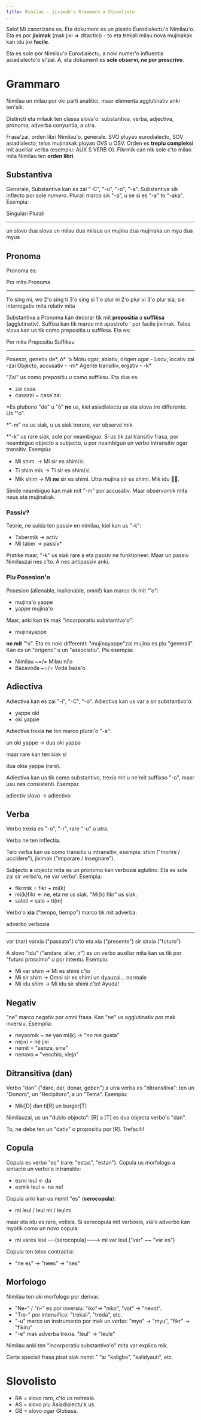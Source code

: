 ```yaml
---
title: Nimilau - jiximak'o Grammaro a Slovolisto
...
```


Salo! Mi cancrizans es. Eta dokument es un pisatio Eurodialectu'o Nimilau'o. Eta es por **jiximak** (mak jixi => ditactici) - to eta trekali milau nova mujinakak kan idu jixi **facile**.

Eta es sole por Nimilau'o Eurodialectu, a noki numer'o influentia asiadialecto'o si'zai. A, eta dokument es **sole observi, ne por prescrivo**.

# Grammaro

Nimilau un milau por oki parti analitici, maar elementa agglutinativ anki ten'sik.

Distincti eta milauk ten classa slova'o: substantiva, verba, adjectiva, pronoma, adverba conyuntia, a utra.

Frasa'zai, orden libri Nimilau'o, generale. SVO pluyao eurodialecto, SOV asiadialecto; telos mujinakak pluyao OVS u OSV. Orden es **treplu compleksi** mit auxiliar verba (esempiu: AUX S VERB O). Fikrmik can nik sole c'to milao mita Nimilau ten **orden libri**.

## Substantiva

Generale, Substantiva kan es zai "-C", "-u", "-o", "-a". Substantiva sik inflecto por sole *numero*. Plurali marco sik "-a", u se si es "-a" to "-aka". Esempia:

Singulari	Plurali
---------	-------
un slovo 	dua slova
un milau 	dua milaua
un mujina 	dua mujinaka
un myu		dua myua

## Pronoma

Pronoma es:

Por mita 		Pronoma
-------- 		-------
1'o sing 		mi, wo
2'o sing 		ti
3'o sing 		si
1'o plur 		ni
2'o plur 		vi
3'o plur 		sia, sie
interrogativ	mita
relativ 		mita

Substantiva a Pronoma kan decorar tik mit **prepositia** a **suffiksa** (agglutinativ). Suffixa kan tik marco mit apostrofo ' por facile jiximak. Telos slova kan us tik como prepositia u suffiksa. Eta es:

Por mita					Prepositiu 				Suffiksu
-------- 					---------- 				--------
Posesor, genetiv	 		de\*, ò\*				'o
Motu ogar, ablativ, origen	ogar					-
Locu, locativ				zai						-zai
Objecto, accusativ			-						-m\*
Agente transitiv, ergativ	-						-k\*

"Zai" us como prepositiu *u* como suffiksu. Eta dua es:

* zai casa
* casazai ~ casa'zai

\*Es plubono "de" u "ò" **ne** us, kiel asiadialectu us eta slova tre differente. Us "'o".

\*"-m" ne us siak, u us siak trerare, var observo'mik.

\*"-k" us rare siak, sole por neambiguo. Si us tik zai transitiv frasa, por neambiguo objecto a subjecto, u por neambiguo un verbo intransitiv ogar transitiv. Esempiu:

* Mi shim. -> Mi sir es shimi☠️.
* Ti shim mik -> Ti sir es shimi☠️.
* Mik shim -> Mi **ne** sir es shimi. Utra mujina sir es shimi. Mik idu 🔪🔪.

Simile neambiguo kan mak mit "-m" por accusativ. Maar observomik mita neus eta mujinakak.

### Passiv?

Teorie, ne sulda ten passiv en nimilau, kiel kan us "-k":

* Tabermik -> activ
* Mi taber -> passiv\*

Pratike maar, "-k" us siak rare a eta passiv ne funktioneer. Maar un passiv Nimilauzai nes c'to. A nes antipassiv anki.

### Plu Posesion'o

Posesion (alienable, inalienable, omni!) kan marco tik mit "'o":

* mujina'o yappe
* yappe mujina'o

Maar, anki kan tik mak "incorporatiu substantivo'o":

* mujinayappe

**ne mit** "'o". Eta es noki differenti: "mujinayappe"zai mujina es plu "generali". Kan es un "origeno" u un "associatiu". Plu esempia:

* Nimilau ~=/= Milau ni'o
* Bazavoda ~=/= Voda baza'o

## Adiectiva

Adiectiva kan es zai "-i", "-C", "-o". Adiectiva kan us var a sir substantivo'o:

* yappe oki
* oki yappe

Adiectiva trexia **ne** ten marco plural'o "-a":

un oki yappe -> dua oki yappa

maar rare kan ten siak si

dua okia yappa (rare).

Adiectiva kan us tik como substantivo, trexia mit u ne'mit suffixso "-o", maar usu nes consistenti. Esempiu:

adiectiv slovo -> adiectivo


## Verba

Verbo trexia es "-o", "-r", rare "-u" u utra.

Verba ne ten inflectia.

Telo verba kan us como transitiv u intransitiv, esempia: shim ("morire / uccidere"), jiximak ("imparare / insegnare").

Subjecto **a** objecto mita es un pronomo kan verbozai aglutino. Eta es sole zai sir verbo'o, ne var verbo'. Esempia:

* fikrmik = fikr + mi(k)
* mi(k)fikr <- ne, eta ne us siak. "Mi(k) fikr" us siak.
* saloti = salo + ti(m)

Verbo'o **xia** ("tempo, tiempo") marco tik mit adverba:

adverbo			verboxia
-------			-------
var (nar) 		varxia ("passato")
c'to 			eta xia ("presente")
sir 			sirxia ("futuro")

A slovo "idu" ("andare, aller, ir") es un verbo auxiliar mita kan us tik por "futuro prossimo" u por intentu. Esempiu:

* Mi var shim -> Mi es shimi c'to
* Mi sir shim -> Omni sir es shimi un dyauzai... normale
* Mi idu shim -> Mi idu sir shimi c'to! Ayuda!

## Negativ

"ne" marco negativ por omni frasa. Kan "ne" us agglutinativ por mak inversiu. Esemplia:

* neyaomik ~ ne yao mi(k) -> "no me gusta"
* nejixi = ne jixi
* nemit = "senza, sine"
* nenovo = "vecchio, viejo"


## Ditransitiva (dan)

Verbo "dan" ("dare, dar, donar, geben") a utra verba es "ditransitiva": ten un "Donoro", un "Recipitoro", a un "Tema". Esempiu:

* Mik[D] dan ti[R] un burger[T]

Nimilauzai, us un "dublo objecto": [R] a [T] es dua objecta verbo'o "dan".

To, ne debe ten un "dativ" o propositiu por [R]. Trefacili!


## Copula

Copula es verbo "es" (rare: "estas", "estan"). Copula us morfologo a sintacto un verbo'o intransitiv:

* esmi leul <- da
* esmik leul <- ne ne!

Copula anki kan us nemit "es" (**serocopula**):

* mi leul / leul mi / leulmi

maar eta idu es raro, votixia. Si serocopula mit verboxia, xia'o adverbo kan myotik como un novo copula:

* mi vares leul  ---(serocopula)---> mi var leul ("var" ~~ "var es")

Copula ten telos contractia:

* "ne es" -> "nees" -> "nes"


## Morfologo

Nimilau ten oki morfologo por derivar. 

* "Ne-" / "n-" es por inversiu: "iko"-> "niko", "vot" -> "nevot".
* "Tre-" por intensifico: "trekali", "treda", etc.
* "-u" marco un instrumento por mak un verbo: "myo" -> "myu", "fikr" -> "fikiru"
* "-e" mak adverba trexia. "leul" -> "leule"

Nimilau anki ten "incorporatiu substantivo'o" mita var explico mik.

Certe speciali frasa pisat siak nemit " "a: "kaligbe", "kalidyauti", etc.


# Slovolisto

* RA = slovo raro, c'to us netrexia.
* AS = slovo plu Asiadialectu'k us.
* GB = slovo ogar Globasa.


<table id="slovolistotabla"></table>
<script src="https://code.jquery.com/jquery-3.5.0.min.js" integrity="sha256-xNzN2a4ltkB44Mc/Jz3pT4iU1cmeR0FkXs4pru/JxaQ=" crossorigin="anonymous"></script>
<script type="text/javascript">
	
	$.ajaxSetup({
		beforeSend: function(xhr){
			if (xhr.overrideMimeType)
				xhr.overrideMimeType("application/json");
		},
		error:function() { alert("error");  }
	});

	var lex;

	$().ready(function(){

		$.getJSON( "lexicon.json", function( data ) {
			lex = data;
			onLoadLexicon();
		});


	});


	const milaua = {
		"it":"Italomilau",
		"es":"Espanyomilau",
		"em":"Emoji"
	};

	var milauacodes = Object.keys(milaua);



	var milauanumer = milauacodes.length;

	function onLoadLexicon(){

		let header = $('<tr></tr>');
		header.append("<th>Nimilau</th>");
		for(let c of milauacodes)
			header.append($(`<th>${milaua[c]}</th>`));

		$("#slovolistotabla").append(header);

		for(let w of Object.keys(lex).sort()){
			let data = lex[w];

			if(typeof data === "string")
				continue;


			let ndiv = $('<tr class="dictentry"></tr>');
			let lemm = $('<td class="dictlemma"></td>');

			
			let lemma = w.trim();
			if("tags" in data)
				lemma += " ("+ data.tags.join(", ")+")";

			lemm.text(lemma);
			lemm.appendTo(ndiv);





			if("var" in data){
				ndiv.append($(`<td class="dicttrans dictvariant" colspan="${milauanumer}">formo varianti <em>${data.var}</em>'o</div>`));
			}

			else
			{

				for(let c of milauacodes){
					let transl = "";

					if(c in data){
						transl = data[c];
					}
					ndiv.append($(`<td class="dicttrans">${transl}</div>`));
					
				}

			}
			
			ndiv.appendTo($("#slovolistotabla"));
		}
	}

</script>